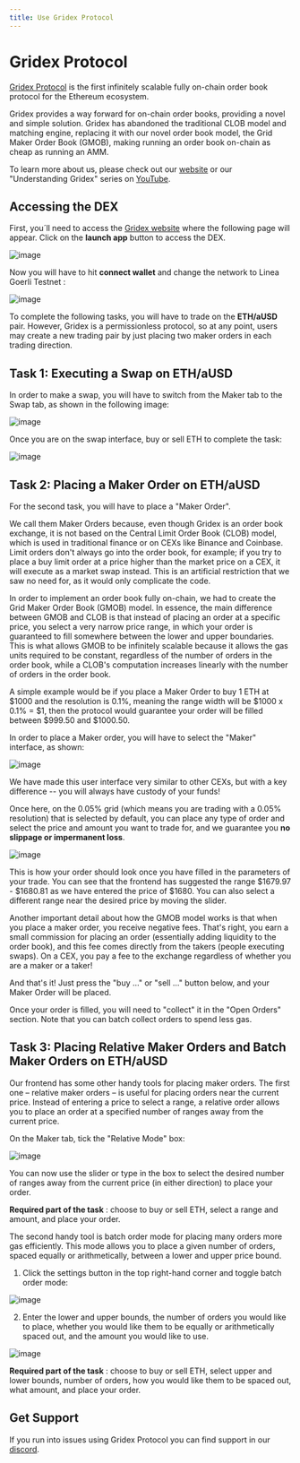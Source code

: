 ```yaml
---
title: Use Gridex Protocol
---
```


# Gridex Protocol

[Gridex Protocol](https://www.gdx.org/) is the first infinitely scalable fully on-chain order book protocol for the Ethereum ecosystem.

Gridex provides a way forward for on-chain order books, providing a novel and simple solution. Gridex has abandoned the traditional CLOB model and matching engine, replacing it with our novel order book model, the Grid Maker Order Book (GMOB), making running an order book on-chain as cheap as running an AMM.

To learn more about us, please check out our [website](https://www.gdx.org/) or our "Understanding Gridex" series on [YouTube](https://www.youtube.com/playlist?list=PLtCExG17NAItVy8p5Wt5WLJB2poIzujTl).

## Accessing the DEX

First, you´ll need to access the [Gridex website](https://www.gdx.org/) where the following page will appear. Click on the **launch app** button to access the DEX.

![image](https://github.com/navillanueva/doc.zk-evm/assets/42673884/ef6b7efd-906a-43e9-8107-e33332194c17)

Now you will have to hit **connect wallet** and change the network to Linea Goerli Testnet :

![image](https://github.com/navillanueva/doc.zk-evm/assets/42673884/b7c5a8d6-5463-4bb4-906c-fdbaa3a0d354)

To complete the following tasks, you will have to trade on the **ETH/aUSD** pair. However, Gridex is a permissionless protocol, so at any point, users may create a new trading pair by just placing two maker orders in each trading direction.

## Task 1: Executing a Swap on ETH/aUSD

In order to make a swap, you will have to switch from the Maker tab to the Swap tab, as shown in the following image:

![image](https://github.com/navillanueva/doc.zk-evm/assets/42673884/5a5596ed-89e6-4cae-b6e9-09463a285a87)

Once you are on the swap interface, buy or sell ETH to complete the task:

![image](https://github.com/navillanueva/doc.zk-evm/assets/42673884/1a927a8e-1e0f-432b-bff8-5a1dd2c53f7a)

## Task 2: Placing a Maker Order on ETH/aUSD

For the second task, you will have to place a "Maker Order".

We call them Maker Orders because, even though Gridex is an order book exchange, it is not based on the Central Limit Order Book (CLOB) model, which is used in traditional finance or on CEXs like Binance and Coinbase. Limit orders don't always go into the order book, for example; if you try to place a buy limit order at a price higher than the market price on a CEX, it will execute as a market swap instead. This is an artificial restriction that we saw no need for, as it would only complicate the code.

In order to implement an order book fully on-chain, we had to create the Grid Maker Order Book (GMOB) model. In essence, the main difference between GMOB and CLOB is that instead of placing an order at a specific price, you select a very narrow price range, in which your order is guaranteed to fill somewhere between the lower and upper boundaries. This is what allows GMOB to be infinitely scalable because it allows the gas units required to be constant, regardless of the number of orders in the order book, while a CLOB's computation increases linearly with the number of orders in the order book.

A simple example would be if you place a Maker Order to buy 1 ETH at $1000 and the resolution is 0.1%, meaning the range width will be $1000 x 0.1% = $1, then the protocol would guarantee your order will be filled between $999.50 and $1000.50.

In order to place a Maker order, you will have to select the "Maker" interface, as shown:

![image](https://github.com/navillanueva/doc.zk-evm/assets/42673884/f8e8b666-dc0c-49d7-bfe6-06ac0d5874b2)

We have made this user interface very similar to other CEXs, but with a key difference -- you will always have custody of your funds!

Once here, on the 0.05% grid (which means you are trading with a 0.05% resolution) that is selected by default, you can place any type of order and select the price and amount you want to trade for, and we guarantee you **no slippage or impermanent loss**.

![image](https://github.com/navillanueva/doc.zk-evm/assets/42673884/d65aa584-fa7a-4ea3-b7d7-e1e35aa9a68e)

This is how your order should look once you have filled in the parameters of your trade. You can see that the frontend has suggested the range $1679.97 - $1680.81 as we have entered the price of $1680. You can also select a different range near the desired price by moving the slider.

Another important detail about how the GMOB model works is that when you place a maker order, you receive negative fees. That's right, you earn a small commission for placing an order (essentially adding liquidity to the order book), and this fee comes directly from the takers (people executing swaps). On a CEX, you pay a fee to the exchange regardless of whether you are a maker or a taker!

And that's it! Just press the "buy …" or "sell …" button below, and your Maker Order will be placed.

Once your order is filled, you will need to "collect" it in the "Open Orders" section. Note that you can batch collect orders to spend less gas.

## Task 3: Placing Relative Maker Orders and Batch Maker Orders on ETH/aUSD

Our frontend has some other handy tools for placing maker orders. The first one – relative maker orders – is useful for placing orders near the current price. Instead of entering a price to select a range, a relative order allows you to place an order at a specified number of ranges away from the current price.

On the Maker tab, tick the "Relative Mode" box:

![image](https://github.com/navillanueva/doc.zk-evm/assets/42673884/89d7a457-10c9-458e-84a8-887d2f91821f)

You can now use the slider or type in the box to select the desired number of ranges away from the current price (in either direction) to place your order.

**Required part of the task** : choose to buy or sell ETH, select a range and amount, and place your order.

The second handy tool is batch order mode for placing many orders more gas efficiently. This mode allows you to place a given number of orders, spaced equally or arithmetically, between a lower and upper price bound.

1. Click the settings button in the top right-hand corner and toggle batch order mode:

![image](https://github.com/navillanueva/doc.zk-evm/assets/42673884/baef73cc-3b17-4f07-ba9b-1b937d2ff46a)

2. Enter the lower and upper bounds, the number of orders you would like to place, whether you would like them to be equally or arithmetically spaced out, and the amount you would like to use.

![image](https://github.com/navillanueva/doc.zk-evm/assets/42673884/1ff57dc1-8146-466c-99e2-18e94801c6ef)

**Required part of the task** : choose to buy or sell ETH, select upper and lower bounds, number of orders, how you would like them to be spaced out, what amount, and place your order.

## Get Support

If you run into issues using Gridex Protocol you can find support in our [discord](https://discord.gg/KHhhrRbu).
